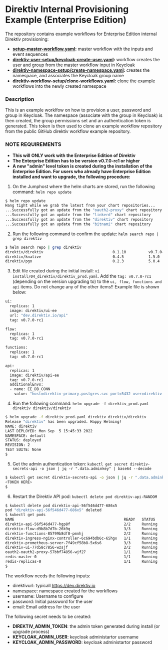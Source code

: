 # Direktiv Internal Provisioning Example (Enterprise Edition)

The repository contains example workflows for Enterprise Edition internal Direktiv provisioning:
- **[setup-master-workflow.yaml](https://github.com/wwonigkeit/provisioning-workflows#setup-master-workflowyaml):** master workflow with the inputs and event sequences
- **[direktiv-user-setup/keycloak-create-user.yaml](https://github.com/wwonigkeit/provisioning-workflows#direktiv-user-setupkeycloak-create-useryaml):** workflow creates the user and group from the master workflow input in Keycloak
- **[direktiv-namespace-setup/create-namespace.yaml](https://github.com/wwonigkeit/provisioning-workflows#direktiv-namespace-setupcreate-namespaceyaml):** creates the namespace, and associates the Keycloak group name
- **[direktiv-workflow-setup/clone-workflows.yaml](https://github.com/wwonigkeit/provisioning-workflows#direktiv-workflow-setupclone-workflowsyaml):** clone the example workflows into the newly created namespace

### Description

This is an example worklfow on how to provision a user, password and group in Keycloak. The namespace (associate with the group in Keycloak) is then created, the group permissions set and an authentication token is generated. This token is then used to clone an example workflow repository from the public GitHub direktiv workflow example repository.

### NOTE REQUIREMENTS
 - **This will ONLY work with the Enterprise Edition of Direktiv**
 - **The Enterprise Edition has to be version v0.7.0-rc1 or higher**
 - **A new "admin" level token is created during the installation of the Enterprise Edition. For users who already have Enterprise Edition installed and want to upgrade, the following procedure:**

 1. On the Jumphost where the helm charts are stored, run the following command: ```helm repo update```
 ```bash
 $ helm repo update
Hang tight while we grab the latest from your chart repositories...
...Successfully got an update from the "oauth2-proxy" chart repository
...Successfully got an update from the "linkerd" chart repository
...Successfully got an update from the "direktiv" chart repository
...Successfully got an update from the "bitnami" chart repository
```

2. Run the following command to confirm the update: ```helm search repo | grep direktiv```
```bash
$ helm search repo | grep direktiv
direktiv/direktiv                           	0.1.10       	v0.7.0-rc1   	direktiv helm chart                               
direktiv/knative                            	0.4.5        	1.5.0        	knative for direktiv                              
direktiv/pgo                                	0.2.3        	5.0.4        	Installer for PGO, the open source Postgres Ope...
```

3. Edit file created during the initial install: ```vi install/04_direktiv/direktiv_prod.yaml```. Add the ```tag: v0.7.0-rc1``` (depending on the version upgrading to) to the ```ui, flow, functions and api``` items. Do not change any of the other items!! Example file is shown below:
```bash
ui:
  replicas: 1
  image: direktiv/ui-ee
  url: "dev.direktiv.io/api"
  tag: v0.7.0-rc1

flow:
  replicas: 1
  tag: v0.7.0-rc1

functions: 
  replicas: 1
  tag: v0.7.0-rc1

api:
  replicas: 1
  image: direktiv/api-ee
  tag: v0.7.0-rc1
  additionalEnvs:
  - name: EE_DB_CONN
    value: "host=direktiv-primary.postgres.svc port=5432 user=direktiv password=V}UqVZTb(O|?Yj*Pm1G/6,kU dbname=direktiv sslmode=require"
```

4. Run the following command: ```helm upgrade -f direktiv_prod.yaml direktiv direktiv/direktiv```
```bash
$ helm upgrade -f direktiv_prod.yaml direktiv direktiv/direktiv
Release "direktiv" has been upgraded. Happy Helming!
NAME: direktiv
LAST DEPLOYED: Mon Sep  5 15:45:33 2022
NAMESPACE: default
STATUS: deployed
REVISION: 2
TEST SUITE: None
$
```

5. Get the admin authentication token: ```kubectl get secret direktiv-secrets-api -o json | jq -r ".data.adminkey" | base64 --decode```
```bash
$ kubectl get secret direktiv-secrets-api -o json | jq -r ".data.adminkey" | base64 --decode
<TOKEN HERE>
$
```

6. Restart the Direktiv API pod: ```kubectl delete pod direktiv-api-RANDOM```
```bash
$ kubectl delete pod direktiv-api-56f546d477-686x5
pod "direktiv-api-56f546d477-686x5" deleted
$ kubectl get pods 
NAME                                                 READY   STATUS    RESTARTS   AGE
direktiv-api-56f546d477-hgp8f                        2/2     Running   0          10s
direktiv-flow-d9b8b7d7b-26k9q                        3/3     Running   0          23m
direktiv-functions-85799b8df8-pmnhj                  2/2     Running   0          23m
direktiv-ingress-nginx-controller-6c694bdb6c-65hgx   1/1     Running   0          4d15h
direktiv-prometheus-server-7f49cf58b8-5x6s6          3/3     Running   0          4d15h
direktiv-ui-77d58c7856-wzsjf                         2/2     Running   0          23m
oauth2-oauth2-proxy-57bbf74856-wjf27                 1/1     Running   0          4d15h
redis-master-0                                       1/1     Running   0          4d15h
redis-replicas-0                                     1/1     Running   0          4d15h
$
```

The workflow needs the following inputs:
 - direktivurl: typicall https://dev.direktiv.io
 - namespace: namespace created for the workflows
 - username: Username to configure
 - password: Initial password for the user
 - email: Email address for the user

The following secret needs to be created:
 - **DIREKTIV_ADMIN_TOKEN**: the admin token generated during install (or upgrade process)
 - **KEYCLOAK_ADMIN_USER**: keycloak administartor username
 - **KEYCLOAK_ADMIN_PASSWORD**: keycloak administartor password